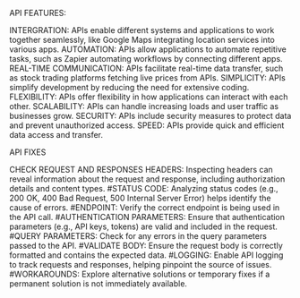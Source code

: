 API FEATURES:

INTERGRATION: APIs enable different systems and applications to work together seamlessly, like Google Maps integrating location services into various apps. 
AUTOMATION: APIs allow applications to automate repetitive tasks, such as Zapier automating workflows by connecting different apps. 
REAL-TIME COMMUNICATION: APIs facilitate real-time data transfer, such as stock trading platforms fetching live prices from APIs. 
SIMPLICITY: APIs simplify development by reducing the need for extensive coding. 
FLEXIBILITY: APIs offer flexibility in how applications can interact with each other. 
SCALABILITY: APIs can handle increasing loads and user traffic as businesses grow. 
SECURITY: APIs include security measures to protect data and prevent unauthorized access. 
SPEED: APIs provide quick and efficient data access and transfer. 

API FIXES

CHECK REQUEST AND RESPONSES HEADERS:
Inspecting headers can reveal information about the request and response, including authorization details and content types.
#STATUS CODE:
Analyzing status codes (e.g., 200 OK, 400 Bad Request, 500 Internal Server Error) helps identify the cause of errors.
#ENDPOINT:
Verify the correct endpoint is being used in the API call.
#AUTHENTICATION PARAMETERS:
Ensure that authentication parameters (e.g., API keys, tokens) are valid and included in the request.
#QUERY PARAMETERS:
Check for any errors in the query parameters passed to the API.
#VALIDATE BODY:
Ensure the request body is correctly formatted and contains the expected data.
#LOGGING:
Enable API logging to track requests and responses, helping pinpoint the source of issues.
#WORKAROUNDS:
Explore alternative solutions or temporary fixes if a permanent solution is not immediately available. 
